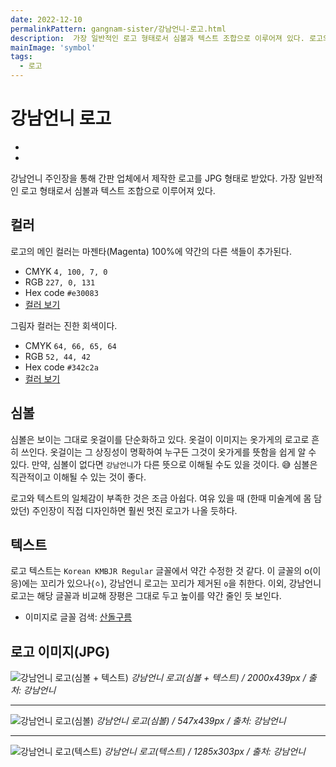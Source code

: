 ```yaml
---
date: 2022-12-10
permalinkPattern: gangnam-sister/강남언니-로고.html
description:  가장 일반적인 로고 형태로서 심볼과 텍스트 조합으로 이루어져 있다. 로고의 메인 컬러는 마젠타(Magenta) 100%에 약간의 다른 색들이 추가된다.
mainImage: 'symbol'
tags:
  - 로고
---
```


# 강남언니 로고

- <Date />
- <TagLinksG />

강남언니 주인장을 통해 간판 업체에서 제작한 로고를 JPG 형태로 받았다. 가장 일반적인 로고 형태로서 심볼과 텍스트 조합으로 이루어져 있다.

## 컬러

로고의 메인 컬러는 마젠타(Magenta) 100%에 약간의 다른 색들이 추가된다.
- CMYK `4, 100, 7, 0`
- RGB `227, 0, 131`
- Hex code `#e30083`
- [컬러 보기](https://www.color-hex.com/color/e30083 "#e30083 컬러 보기")

그림자 컬러는 진한 회색이다.
- CMYK `64, 66, 65, 64`
- RGB `52, 44, 42`
- Hex code `#342c2a`
- [컬러 보기](https://www.color-hex.com/color/342c2a "#342c2a 컬러 보기")

## 심볼

심볼은 보이는 그대로 옷걸이를 단순화하고 있다. 옷걸이 이미지는 옷가게의 로고로 흔히 쓰인다. 옷걸이는 그 상징성이 명확하여 누구든 그것이 옷가게를 뜻함을 쉽게 알 수 있다. 만약, 심볼이 없다면 `강남언니`가 다른 뜻으로 이해될 수도 있을 것이다. :sweat_smile: 심볼은 직관적이고 이해될 수 있는 것이 좋다.

로고와 텍스트의 일체감이 부족한 것은 조금 아쉽다. 여유 있을 때 (한때 미술계에 몸 담았던) 주인장이 직접 디자인하면 훨씬 멋진 로고가 나올 듯하다.

## 텍스트

로고 텍스트는 `Korean KMBJR Regular` 글꼴에서 약간 수정한 것 같다. 이 글꼴의 o(이응)에는 꼬리가 있으나(`ㆁ`), 강남언니 로고는 꼬리가 제거된 `o`을 취한다. 이외, 강남언니 로고는 해당 글꼴과 비교해 장평은 그대로 두고 높이를 약간 줄인 듯 보인다.

- 이미지로 글꼴 검색: [산돌구름](https://www.sandollcloud.com/search/imageResult#schpop "이미지로 글꼴 검색하기")

## 로고 이미지(JPG)

![강남언니 로고(심볼 + 텍스트)](/gangnam-sister/2022/1210/logo.png '강남언니 로고')
*강남언니 로고(심볼 + 텍스트) / 2000x439px / 출처: 강남언니*

---

![강남언니 로고(심볼)](/gangnam-sister/2022/1210/symbol.png '강남언니 로고(심볼)')
*강남언니 로고(심볼) / 547x439px / 출처: 강남언니*

---

![강남언니 로고(텍스트)](/gangnam-sister/2022/1210/text.png '강남언니 로고(텍스트)')
*강남언니 로고(텍스트) / 1285x303px / 출처: 강남언니*
